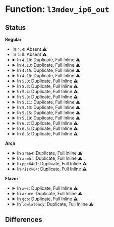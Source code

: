 # Function: <code>l3mdev_ip6_out</code>

## Status
<b>Regular</b>
<ul>
<li>
In <code>4.4</code>: Absent ⚠️
</li>
<li>
In <code>4.8</code>: Absent ⚠️
</li>
<li>
<details>
<summary>In <code>4.10</code>: Duplicate, Full Inline ⚠️</summary>

**Collision:** Static Duplication

**Inline:** Full

**Transformation:** False

**Instances:**

```
In net/ipv6/ip6_output.c (ffffffff81863960)
Location: include/net/l3mdev.h:190
Inline: True
Inline callers:
  - net/ipv6/ip6_output.c:ip6_xmit
```
```
In net/ipv6/raw.c (ffffffff8188678e)
Location: include/net/l3mdev.h:190
Inline: True
Inline callers:
  - net/ipv6/raw.c:rawv6_sendmsg
```
```
In net/ipv6/output_core.c (ffffffff818a62b9)
Location: include/net/l3mdev.h:190
Inline: True
Inline callers:
  - net/ipv6/output_core.c:__ip6_local_out
```
</details>
</li>
<li>
<details>
<summary>In <code>4.13</code>: Duplicate, Full Inline ⚠️</summary>

**Collision:** Static Duplication

**Inline:** Full

**Transformation:** False

**Instances:**

```
In net/ipv6/ip6_output.c (ffffffff81888f17)
Location: include/net/l3mdev.h:190
Inline: True
Inline callers:
  - net/ipv6/ip6_output.c:ip6_xmit
```
```
In net/ipv6/raw.c (ffffffff818acae9)
Location: include/net/l3mdev.h:190
Inline: True
Inline callers:
  - net/ipv6/raw.c:rawv6_sendmsg
```
```
In net/ipv6/output_core.c (ffffffff818ccd09)
Location: include/net/l3mdev.h:190
Inline: True
Inline callers:
  - net/ipv6/output_core.c:__ip6_local_out
```
</details>
</li>
<li>
<details>
<summary>In <code>4.15</code>: Duplicate, Full Inline ⚠️</summary>

**Collision:** Static Duplication

**Inline:** Full

**Transformation:** False

**Instances:**

```
In net/ipv6/ip6_output.c (ffffffff8190932b)
Location: include/net/l3mdev.h:190
Inline: True
Inline callers:
  - net/ipv6/ip6_output.c:ip6_xmit
```
```
In net/ipv6/raw.c (ffffffff8192f346)
Location: include/net/l3mdev.h:190
Inline: True
Inline callers:
  - net/ipv6/raw.c:rawv6_sendmsg
```
```
In net/ipv6/output_core.c (ffffffff81951ae9)
Location: include/net/l3mdev.h:190
Inline: True
Inline callers:
  - net/ipv6/output_core.c:__ip6_local_out
```
</details>
</li>
<li>
<details>
<summary>In <code>4.18</code>: Duplicate, Full Inline ⚠️</summary>

**Collision:** Static Duplication

**Inline:** Full

**Transformation:** False

**Instances:**

```
In net/ipv6/ip6_output.c (ffffffff8196066b)
Location: include/net/l3mdev.h:190
Inline: True
Inline callers:
  - net/ipv6/ip6_output.c:ip6_xmit
```
```
In net/ipv6/raw.c (ffffffff81987d28)
Location: include/net/l3mdev.h:190
Inline: True
Inline callers:
  - net/ipv6/raw.c:rawv6_sendmsg
```
```
In net/ipv6/output_core.c (ffffffff819ab086)
Location: include/net/l3mdev.h:190
Inline: True
Inline callers:
  - net/ipv6/output_core.c:__ip6_local_out
```
</details>
</li>
<li>
<details>
<summary>In <code>5.0</code>: Duplicate, Full Inline ⚠️</summary>

**Collision:** Static Duplication

**Inline:** Full

**Transformation:** False

**Instances:**

```
In net/ipv6/ip6_output.c (ffffffff8199543f)
Location: include/net/l3mdev.h:202
Inline: True
Inline callers:
  - net/ipv6/ip6_output.c:ip6_xmit
```
```
In net/ipv6/raw.c (ffffffff819be686)
Location: include/net/l3mdev.h:202
Inline: True
Inline callers:
  - net/ipv6/raw.c:rawv6_sendmsg
```
```
In net/ipv6/output_core.c (ffffffff819e1ba3)
Location: include/net/l3mdev.h:202
Inline: True
Inline callers:
  - net/ipv6/output_core.c:__ip6_local_out
```
</details>
</li>
<li>
<details>
<summary>In <code>5.3</code>: Duplicate, Full Inline ⚠️</summary>

**Collision:** Static Duplication

**Inline:** Full

**Transformation:** False

**Instances:**

```
In net/ipv6/ip6_output.c (ffffffff81a01d2e)
Location: include/net/l3mdev.h:198
Inline: True
Inline callers:
  - net/ipv6/ip6_output.c:ip6_xmit
```
```
In net/ipv6/raw.c (ffffffff81a2d0d4)
Location: include/net/l3mdev.h:198
Inline: True
```
```
In net/ipv6/output_core.c (ffffffff81a50969)
Location: include/net/l3mdev.h:198
Inline: True
Inline callers:
  - net/ipv6/output_core.c:__ip6_local_out
```
</details>
</li>
<li>
<details>
<summary>In <code>5.4</code>: Duplicate, Full Inline ⚠️</summary>

**Collision:** Static Duplication

**Inline:** Full

**Transformation:** False

**Instances:**

```
In net/ipv6/ip6_output.c (ffffffff81a38a8e)
Location: include/net/l3mdev.h:198
Inline: True
Inline callers:
  - net/ipv6/ip6_output.c:ip6_xmit
```
```
In net/ipv6/raw.c (ffffffff81a63c27)
Location: include/net/l3mdev.h:198
Inline: True
Inline callers:
  - net/ipv6/raw.c:rawv6_send_hdrinc
```
```
In net/ipv6/output_core.c (ffffffff81a87589)
Location: include/net/l3mdev.h:198
Inline: True
Inline callers:
  - net/ipv6/output_core.c:__ip6_local_out
```
</details>
</li>
<li>
<details>
<summary>In <code>5.8</code>: Duplicate, Full Inline ⚠️</summary>

**Collision:** Static Duplication

**Inline:** Full

**Transformation:** False

**Instances:**

```
In net/ipv6/ip6_output.c (ffffffff81b2d8c3)
Location: include/net/l3mdev.h:198
Inline: True
Inline callers:
  - net/ipv6/ip6_output.c:ip6_xmit
```
```
In net/ipv6/raw.c (ffffffff81b5c6a6)
Location: include/net/l3mdev.h:198
Inline: True
Inline callers:
  - net/ipv6/raw.c:rawv6_send_hdrinc
```
```
In net/ipv6/output_core.c (ffffffff81b82997)
Location: include/net/l3mdev.h:198
Inline: True
Inline callers:
  - net/ipv6/output_core.c:__ip6_local_out
```
</details>
</li>
<li>
<details>
<summary>In <code>5.11</code>: Duplicate, Full Inline ⚠️</summary>

**Collision:** Static Duplication

**Inline:** Full

**Transformation:** False

**Instances:**

```
In net/ipv6/ip6_output.c (ffffffff81b3c2f3)
Location: include/net/l3mdev.h:217
Inline: True
Inline callers:
  - net/ipv6/ip6_output.c:ip6_xmit
```
```
In net/ipv6/raw.c (ffffffff81b6aee6)
Location: include/net/l3mdev.h:217
Inline: True
Inline callers:
  - net/ipv6/raw.c:rawv6_send_hdrinc
```
```
In net/ipv6/output_core.c (ffffffff81b91ff9)
Location: include/net/l3mdev.h:217
Inline: True
Inline callers:
  - net/ipv6/output_core.c:__ip6_local_out
```
</details>
</li>
<li>
<details>
<summary>In <code>5.13</code>: Duplicate, Full Inline ⚠️</summary>

**Collision:** Static Duplication

**Inline:** Full

**Transformation:** False

**Instances:**

```
In net/ipv6/ip6_output.c (ffffffff81b2c48b)
Location: include/net/l3mdev.h:217
Inline: True
Inline callers:
  - net/ipv6/ip6_output.c:ip6_xmit
```
```
In net/ipv6/raw.c (ffffffff81b591f8)
Location: include/net/l3mdev.h:217
Inline: True
Inline callers:
  - net/ipv6/raw.c:rawv6_send_hdrinc
```
```
In net/ipv6/output_core.c (ffffffff81b81289)
Location: include/net/l3mdev.h:217
Inline: True
Inline callers:
  - net/ipv6/output_core.c:__ip6_local_out
```
</details>
</li>
<li>
<details>
<summary>In <code>5.15</code>: Duplicate, Full Inline ⚠️</summary>

**Collision:** Static Duplication

**Inline:** Full

**Transformation:** False

**Instances:**

```
In net/ipv6/ip6_output.c (ffffffff81bf262a)
Location: include/net/l3mdev.h:217
Inline: True
Inline callers:
  - net/ipv6/ip6_output.c:ip6_xmit
```
```
In net/ipv6/raw.c (ffffffff81c20802)
Location: include/net/l3mdev.h:217
Inline: True
Inline callers:
  - net/ipv6/raw.c:rawv6_send_hdrinc
```
```
In net/ipv6/output_core.c (ffffffff81c4d2a9)
Location: include/net/l3mdev.h:217
Inline: True
Inline callers:
  - net/ipv6/output_core.c:__ip6_local_out
```
</details>
</li>
<li>
<details>
<summary>In <code>5.19</code>: Duplicate, Full Inline ⚠️</summary>

**Collision:** Static Duplication

**Inline:** Full

**Transformation:** False

**Instances:**

```
In net/ipv6/ip6_output.c (ffffffff81d8b0df)
Location: include/net/l3mdev.h:217
Inline: True
Inline callers:
  - net/ipv6/ip6_output.c:ip6_xmit
```
```
In net/ipv6/raw.c (ffffffff81dbd580)
Location: include/net/l3mdev.h:217
Inline: True
Inline callers:
  - net/ipv6/raw.c:rawv6_send_hdrinc
```
```
In net/ipv6/output_core.c (ffffffff81ded7c5)
Location: include/net/l3mdev.h:217
Inline: True
Inline callers:
  - net/ipv6/output_core.c:__ip6_local_out
```
</details>
</li>
<li>
<details>
<summary>In <code>6.2</code>: Duplicate, Full Inline ⚠️</summary>

**Collision:** Static Duplication

**Inline:** Full

**Transformation:** False

**Instances:**

```
In net/ipv6/ip6_output.c (ffffffff81f590df)
Location: include/net/l3mdev.h:217
Inline: True
Inline callers:
  - net/ipv6/ip6_output.c:ip6_xmit
```
```
In net/ipv6/raw.c (ffffffff81f8dabf)
Location: include/net/l3mdev.h:217
Inline: True
Inline callers:
  - net/ipv6/raw.c:rawv6_send_hdrinc
```
```
In net/ipv6/output_core.c (ffffffff81fc15f5)
Location: include/net/l3mdev.h:217
Inline: True
Inline callers:
  - net/ipv6/output_core.c:__ip6_local_out
```
</details>
</li>
<li>
<details>
<summary>In <code>6.5</code>: Duplicate, Full Inline ⚠️</summary>

**Collision:** Static Duplication

**Inline:** Full

**Transformation:** False

**Instances:**

```
In net/ipv6/ip6_output.c (ffffffff81fb8dad)
Location: include/net/l3mdev.h:217
Inline: True
Inline callers:
  - net/ipv6/ip6_output.c:ip6_xmit
```
```
In net/ipv6/raw.c (ffffffff81fee298)
Location: include/net/l3mdev.h:217
Inline: True
Inline callers:
  - net/ipv6/raw.c:rawv6_send_hdrinc
```
```
In net/ipv6/output_core.c (ffffffff82022575)
Location: include/net/l3mdev.h:217
Inline: True
Inline callers:
  - net/ipv6/output_core.c:__ip6_local_out
```
</details>
</li>
<li>
<details>
<summary>In <code>6.8</code>: Duplicate, Full Inline ⚠️</summary>

**Collision:** Static Duplication

**Inline:** Full

**Transformation:** False

**Instances:**

```
In net/ipv6/ip6_output.c (ffffffff82086339)
Location: include/net/l3mdev.h:217
Inline: True
Inline callers:
  - net/ipv6/ip6_output.c:ip6_xmit
```
```
In net/ipv6/raw.c (ffffffff820bbe6c)
Location: include/net/l3mdev.h:217
Inline: True
Inline callers:
  - net/ipv6/raw.c:rawv6_send_hdrinc
```
```
In net/ipv6/output_core.c (ffffffff820f1695)
Location: include/net/l3mdev.h:217
Inline: True
Inline callers:
  - net/ipv6/output_core.c:__ip6_local_out
```
</details>
</li>
</ul>
<b>Arch</b>
<ul>
<li>
<details>
<summary>In <code>arm64</code>: Duplicate, Full Inline ⚠️</summary>

**Collision:** Static Duplication

**Inline:** Full

**Transformation:** False

**Instances:**

```
In net/ipv6/ip6_output.c (ffff800010cfaab0)
Location: include/net/l3mdev.h:198
Inline: True
Inline callers:
  - net/ipv6/ip6_output.c:ip6_xmit
```
```
In net/ipv6/raw.c (ffff800010d29c8c)
Location: include/net/l3mdev.h:198
Inline: True
Inline callers:
  - net/ipv6/raw.c:rawv6_send_hdrinc
```
```
In net/ipv6/output_core.c (ffff800010d53e68)
Location: include/net/l3mdev.h:198
Inline: True
Inline callers:
  - net/ipv6/output_core.c:__ip6_local_out
```
</details>
</li>
<li>
<details>
<summary>In <code>armhf</code>: Duplicate, Full Inline ⚠️</summary>

**Collision:** Static Duplication

**Inline:** Full

**Transformation:** False

**Instances:**

```
In net/ipv6/ip6_output.c (c0dfef40)
Location: include/net/l3mdev.h:198
Inline: True
Inline callers:
  - net/ipv6/ip6_output.c:ip6_xmit
```
```
In net/ipv6/raw.c (c0e2da5c)
Location: include/net/l3mdev.h:198
Inline: True
Inline callers:
  - net/ipv6/raw.c:rawv6_send_hdrinc
```
```
In net/ipv6/output_core.c (c0e54620)
Location: include/net/l3mdev.h:198
Inline: True
Inline callers:
  - net/ipv6/output_core.c:__ip6_local_out
```
</details>
</li>
<li>
<details>
<summary>In <code>ppc64el</code>: Duplicate, Full Inline ⚠️</summary>

**Collision:** Static Duplication

**Inline:** Full

**Transformation:** False

**Instances:**

```
In net/ipv6/ip6_output.c (c000000000e1fcf0)
Location: include/net/l3mdev.h:198
Inline: True
Inline callers:
  - net/ipv6/ip6_output.c:ip6_xmit
```
```
In net/ipv6/raw.c (c000000000e5aacc)
Location: include/net/l3mdev.h:198
Inline: True
Inline callers:
  - net/ipv6/raw.c:rawv6_send_hdrinc
```
```
In net/ipv6/output_core.c (c000000000e8c7c0)
Location: include/net/l3mdev.h:198
Inline: True
Inline callers:
  - net/ipv6/output_core.c:__ip6_local_out
```
</details>
</li>
<li>
<details>
<summary>In <code>riscv64</code>: Duplicate, Full Inline ⚠️</summary>

**Collision:** Static Duplication

**Inline:** Full

**Transformation:** False

**Instances:**

```
In net/ipv6/ip6_output.c (ffffffe000843994)
Location: include/net/l3mdev.h:198
Inline: True
Inline callers:
  - net/ipv6/ip6_output.c:ip6_xmit
```
```
In net/ipv6/raw.c (ffffffe00086a4ac)
Location: include/net/l3mdev.h:198
Inline: True
Inline callers:
  - net/ipv6/raw.c:rawv6_send_hdrinc
```
```
In net/ipv6/output_core.c (ffffffe00088b9ae)
Location: include/net/l3mdev.h:198
Inline: True
Inline callers:
  - net/ipv6/output_core.c:__ip6_local_out
```
</details>
</li>
</ul>
<b>Flavor</b>
<ul>
<li>
<details>
<summary>In <code>aws</code>: Duplicate, Full Inline ⚠️</summary>

**Collision:** Static Duplication

**Inline:** Full

**Transformation:** False

**Instances:**

```
In net/ipv6/ip6_output.c (ffffffff819d811e)
Location: include/net/l3mdev.h:198
Inline: True
Inline callers:
  - net/ipv6/ip6_output.c:ip6_xmit
```
```
In net/ipv6/raw.c (ffffffff81a032b7)
Location: include/net/l3mdev.h:198
Inline: True
Inline callers:
  - net/ipv6/raw.c:rawv6_send_hdrinc
```
```
In net/ipv6/output_core.c (ffffffff81a26c19)
Location: include/net/l3mdev.h:198
Inline: True
Inline callers:
  - net/ipv6/output_core.c:__ip6_local_out
```
</details>
</li>
<li>
<details>
<summary>In <code>azure</code>: Duplicate, Full Inline ⚠️</summary>

**Collision:** Static Duplication

**Inline:** Full

**Transformation:** False

**Instances:**

```
In net/ipv6/ip6_output.c (ffffffff81994ede)
Location: include/net/l3mdev.h:198
Inline: True
Inline callers:
  - net/ipv6/ip6_output.c:ip6_xmit
```
```
In net/ipv6/raw.c (ffffffff819c0077)
Location: include/net/l3mdev.h:198
Inline: True
Inline callers:
  - net/ipv6/raw.c:rawv6_send_hdrinc
```
```
In net/ipv6/output_core.c (ffffffff819e39d9)
Location: include/net/l3mdev.h:198
Inline: True
Inline callers:
  - net/ipv6/output_core.c:__ip6_local_out
```
</details>
</li>
<li>
<details>
<summary>In <code>gcp</code>: Duplicate, Full Inline ⚠️</summary>

**Collision:** Static Duplication

**Inline:** Full

**Transformation:** False

**Instances:**

```
In net/ipv6/ip6_output.c (ffffffff81a42b9e)
Location: include/net/l3mdev.h:198
Inline: True
Inline callers:
  - net/ipv6/ip6_output.c:ip6_xmit
```
```
In net/ipv6/raw.c (ffffffff81a6dd37)
Location: include/net/l3mdev.h:198
Inline: True
Inline callers:
  - net/ipv6/raw.c:rawv6_send_hdrinc
```
```
In net/ipv6/output_core.c (ffffffff81a927c9)
Location: include/net/l3mdev.h:198
Inline: True
Inline callers:
  - net/ipv6/output_core.c:__ip6_local_out
```
</details>
</li>
<li>
<details>
<summary>In <code>lowlatency</code>: Duplicate, Full Inline ⚠️</summary>

**Collision:** Static Duplication

**Inline:** Full

**Transformation:** False

**Instances:**

```
In net/ipv6/ip6_output.c (ffffffff81a4e82e)
Location: include/net/l3mdev.h:198
Inline: True
Inline callers:
  - net/ipv6/ip6_output.c:ip6_xmit
```
```
In net/ipv6/raw.c (ffffffff81a7a357)
Location: include/net/l3mdev.h:198
Inline: True
Inline callers:
  - net/ipv6/raw.c:rawv6_send_hdrinc
```
```
In net/ipv6/output_core.c (ffffffff81a9e8ad)
Location: include/net/l3mdev.h:198
Inline: True
Inline callers:
  - net/ipv6/output_core.c:__ip6_local_out
```
</details>
</li>
</ul>

## Differences

